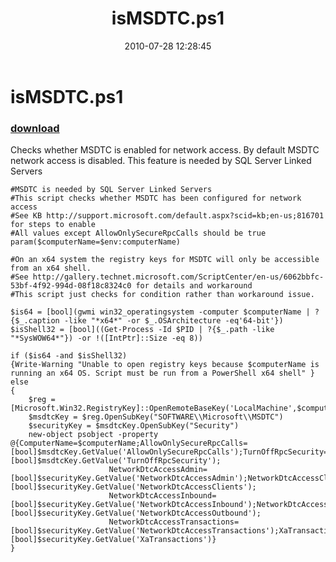 ﻿---
pid:            2027
poster:         Chad Miller
title:          isMSDTC.ps1
date:           2010-07-28 12:28:45
format:         posh
parent:         0
parent:         0

---

# isMSDTC.ps1

### [download](2027.ps1)

Checks whether MSDTC is enabled for network access. By default MSDTC network access is disabled. This feature is needed by SQL Server Linked Servers

```posh
#MSDTC is needed by SQL Server Linked Servers
#This script checks whether MSDTC has been configured for network access
#See KB http://support.microsoft.com/default.aspx?scid=kb;en-us;816701 for steps to enable
#All values except AllowOnlySecureRpcCalls should be true
param($computerName=$env:computerName)

#On an x64 system the registry keys for MSDTC will only be accessible from an x64 shell.
#See http://gallery.technet.microsoft.com/ScriptCenter/en-us/6062bbfc-53bf-4f92-994d-08f18c8324c0 for details and workaround
#This script just checks for condition rather than workaround issue.

$is64 = [bool](gwmi win32_operatingsystem -computer $computerName | ?{$_.caption -like "*x64*" -or $_.OSArchitecture -eq'64-bit'})
$isShell32 = [bool]((Get-Process -Id $PID | ?{$_.path -like "*SysWOW64*"}) -or !([IntPtr]::Size -eq 8))

if ($is64 -and $isShell32)
{Write-Warning "Unable to open registry keys because $computerName is running an x64 OS. Script must be run from a PowerShell x64 shell" }
else
{
    $reg = [Microsoft.Win32.RegistryKey]::OpenRemoteBaseKey('LocalMachine',$computerName)
    $msdtcKey = $reg.OpenSubKey("SOFTWARE\\Microsoft\\MSDTC")
    $securityKey = $msdtcKey.OpenSubKey("Security")
    new-object psobject -property @{ComputerName=$computerName;AllowOnlySecureRpcCalls=[bool]$msdtcKey.GetValue('AllowOnlySecureRpcCalls');TurnOffRpcSecurity=[bool]$msdtcKey.GetValue('TurnOffRpcSecurity');
                      NetworkDtcAccessAdmin=[bool]$securityKey.GetValue('NetworkDtcAccessAdmin');NetworkDtcAccessClients=[bool]$securityKey.GetValue('NetworkDtcAccessClients');
                      NetworkDtcAccessInbound=[bool]$securityKey.GetValue('NetworkDtcAccessInbound');NetworkDtcAccessOutbound=[bool]$securityKey.GetValue('NetworkDtcAccessOutbound');
                      NetworkDtcAccessTransactions=[bool]$securityKey.GetValue('NetworkDtcAccessTransactions');XaTransactions=[bool]$securityKey.GetValue('XaTransactions')}
}
```
